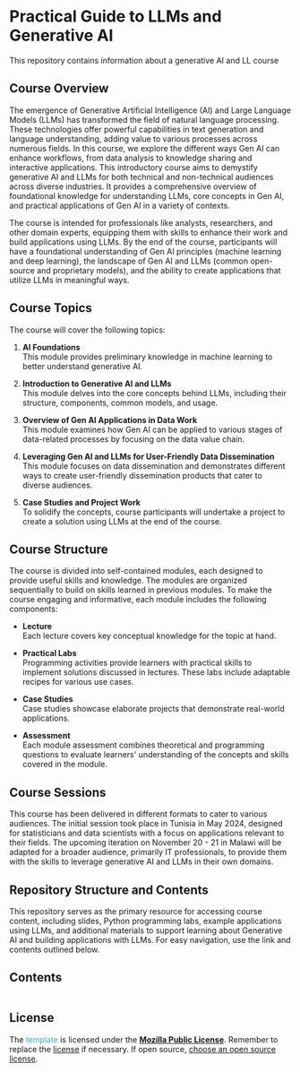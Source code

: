 # Practical Guide to LLMs and Generative AI

This repository contains information about a generative AI and LL course

## Course Overview
The emergence of Generative Artificial Intelligence (AI) and Large Language Models (LLMs) has transformed the field of natural language processing. These technologies offer powerful capabilities in text generation and language understanding, adding value to various processes across numerous fields. In this course, we explore the different ways Gen AI can enhance workflows, from data analysis to knowledge sharing and interactive applications. This introductory course aims to demystify generative AI and LLMs for both technical and non-technical audiences across diverse industries. It provides a comprehensive overview of foundational knowledge for understanding LLMs, core concepts in Gen AI, and practical applications of Gen AI in a variety of contexts.

The course is intended for professionals like analysts, researchers, and other domain experts, equipping them with skills to enhance their work and build applications using LLMs. By the end of the course, participants will have a foundational understanding of Gen AI principles (machine learning and deep learning), the landscape of Gen AI and LLMs (common open-source and proprietary models), and the ability to create applications that utilize LLMs in meaningful ways.

## Course Topics

The course will cover the following topics:

1. **AI Foundations**  
   This module provides preliminary knowledge in machine learning to better understand generative AI.

2. **Introduction to Generative AI and LLMs**  
   This module delves into the core concepts behind LLMs, including their structure, components, common models, and usage.

3. **Overview of Gen AI Applications in Data Work**  
   This module examines how Gen AI can be applied to various stages of data-related processes by focusing on the data value chain.

4. **Leveraging Gen AI and LLMs for User-Friendly Data Dissemination**  
   This module focuses on data dissemination and demonstrates different ways to create user-friendly dissemination products that cater to diverse audiences.

5. **Case Studies and Project Work**  
   To solidify the concepts, course participants will undertake a project to create a solution using LLMs at the end of the course.

## Course Structure

The course is divided into self-contained modules, each designed to provide useful skills and knowledge. The modules are organized sequentially to build on skills learned in previous modules. To make the course engaging and informative, each module includes the following components:

- **Lecture**  
  Each lecture covers key conceptual knowledge for the topic at hand.

- **Practical Labs**  
  Programming activities provide learners with practical skills to implement solutions discussed in lectures. These labs include adaptable recipes for various use cases.

- **Case Studies**  
  Case studies showcase elaborate projects that demonstrate real-world applications.

- **Assessment**  
  Each module assessment combines theoretical and programming questions to evaluate learners' understanding of the concepts and skills covered in the module.

## Course Sessions
This course has been delivered in different formats to cater to various audiences. The initial session took place in Tunisia in May 2024, designed for statisticians and data scientists with a focus on applications relevant to their fields. The upcoming iteration on November 20 - 21 in Malawi will be adapted for a broader audience, primarily IT professionals, to provide them with the skills to leverage generative AI and LLMs in their own domains.

## Repository Structure and Contents
This repository serves as the primary resource for accessing course content, including slides, Python programming labs, example applications using LLMs, and additional materials to support learning about Generative AI and building applications with LLMs. For easy navigation, use the link and contents outlined below.

## Contents

```{tableofcontents}
```

## License

The <span style="color:#3EACAD">template</span> is licensed under the [**Mozilla Public License**](https://www.mozilla.org/en-US/MPL). Remember to replace the [license](LICENSE) if necessary. If open source, [choose an open source license](https://choosealicense.com).
